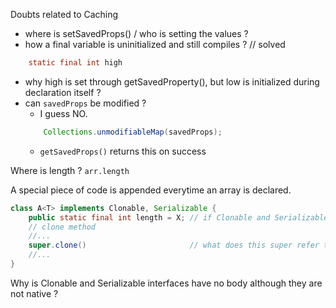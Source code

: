 Doubts related to Caching

- where is setSavedProps() / who is setting the values ?
- how a final variable is uninitialized and still compiles ?	// solved
```java
	static final int high
```
- why high is set through getSavedProperty(), but low is initialized during declaration itself ?
- can `savedProps` be modified ?
	+ I guess NO. 
	```java
		Collections.unmodifiableMap(savedProps);
	```
	+ `getSavedProps()` returns this on success


Where is length ? `arr.length`

A special piece of code is appended everytime an array is declared.
```java
class A<T> implements Clonable, Serializable {
	public static final int length = X;	// if Clonable and Serializable are empty where is this X coming from ?
	// clone method
	//...
	super.clone()						// what does this super refer to ? Object class or Class class
	//...
}
```


Why is Clonable and Serializable interfaces have no body although they are not native ?
